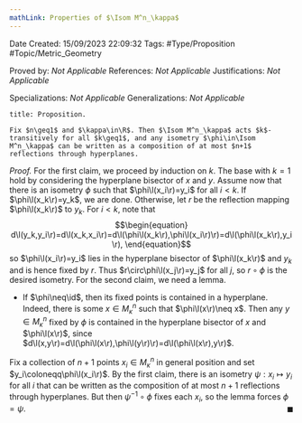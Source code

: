 ```yaml
---
mathLink: Properties of $\Isom M^n_\kappa$
---
```


<div class="topSpace"></div>

Date Created: 15/09/2023 22:09:32
Tags: #Type/Proposition #Topic/Metric_Geometry

Proved by: <i>Not Applicable</i>
References: <i>Not Applicable</i>
Justifications: <i>Not Applicable</i>

Specializations: <i>Not Applicable</i>
Generalizations: <i>Not Applicable</i>

``` ad-Proposition
title: Proposition.

Fix $n\geq1$ and $\kappa\in\R$. Then $\Isom M^n_\kappa$ acts $k$-transitively for all $k\geq1$, and any isometry $\phi\in\Isom M^n_\kappa$ can be written as a composition of at most $n+1$ reflections through hyperplanes.

```

<i>Proof.</i> For the first claim, we proceed by induction on $k$. The base with $k=1$ hold by considering the hyperplane bisector of $x$ and $y$. Assume now that there is an isometry $\phi$ such that $\phi\l(x_i\r)=y_i$ for all $i<k$. If $\phi\l(x_k\r)=y_k$, we are done. Otherwise, let $r$ be the reflection mapping $\phi\l(x_k\r)$ to $y_k$. For $i<k$, note that
$$\begin{equation}
    d\l(y_k,y_i\r)=d\l(x_k,x_i\r)=d\l(\phi\l(x_k\r),\phi\l(x_i\r)\r)=d\l(\phi\l(x_k\r),y_i\r),
\end{equation}$$
so $\phi\l(x_i\r)=y_i$ lies in the hyperplane bisector of $\phi\l(x_k\r)$ and $y_k$ and is hence fixed by $r$. Thus $r\circ\phi\l(x_j\r)=y_j$ for all $j$, so $r\circ\phi$ is the desired isometry. For the second claim, we need a lemma.
* If $\phi\neq\id$, then its fixed points is contained in a hyperplane. Indeed, there is some $x\in M^n_\kappa$ such that $\phi\l(x\r)\neq x$. Then any $y\in M^n_\kappa$ fixed by $\phi$ is contained in the hyperplane bisector of $x$ and $\phi\l(x\r)$, since $d\l(x,y\r)=d\l(\phi\l(x\r),\phi\l(y\r)\r)=d\l(\phi\l(x\r),y\r)$.

Fix a collection of $n+1$ points $x_i\in M^n_\kappa$ in general position and set $y_i\coloneqq\phi\l(x_i\r)$. By the first claim, there is an isometry $\psi:x_i\mapsto y_i$ for all $i$ that can be written as the composition of at most $n+1$ reflections through hyperplanes. But then $\psi^{-1}\circ\phi$ fixes each $x_i$, so the lemma forces $\phi=\psi$.<span style="float:right;">$\blacksquare$</span>
